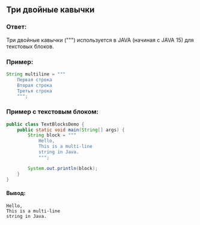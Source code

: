 ## Три двойные кавычки
### Ответ:
Три двойные кавычки (""") используется в JAVA (начиная с JAVA 15) для текстовых блоков.
### Пример:
```java
String multiline = """
    Первая строка
    Вторая строка
    Третья строка
    """;
```
### Пример с текстовым блоком:
```java
public class TextBlocksDemo {
    public static void main(String[] args) {
        String block = """
            Hello,
            This is a multi-line
            string in Java.
            """;

        System.out.println(block);
    }
}
```
#### Вывод:
```
Hello,
This is a multi-line
string in Java.
```